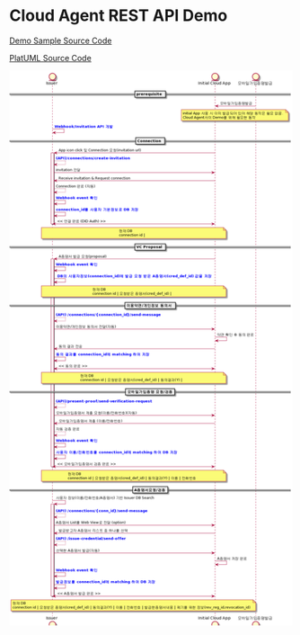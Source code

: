 # Cloud Agent REST API Demo

[Demo Sample Source Code](https://github.com/sktston/initial-controller-java)

[PlatUML Source Code](http://www.plantuml.com/plantuml/uml/pLTVQzjM57-UFiKX3yE6UdutjccMl0JsK3RMiQUWoDV9fRRaIhB7M0ScKqlN59AEU75QoIIi3Llnc4dCy23xCdkqhhx3plMzqhLYfOaV5lOKHVUUFxzpVhzpvFkEgzjkkzdGYEbIzrlOS9msiK5tO4KyhiGdNphnUvEwL6_0MiDgrs2rrKgkK7d2RuNlVmr7Xooud8wwRF2KdGNX-wVXo9zEVbpHDArIWPPDRFAuJHtg4gXKD2qsBrHdmKhm0H-QQQ6LrI5s7FNUp2XnWda1snsorxy1s_E11UFmZma8u_2WptuU0niyvt-YtZZS-ml2_MCsUCM2BhxmsEj3O4VFMF3o4z0aq6r4YHxH4woJfXM-kmJcUsWj3QAUBvrWFMh04zGqMK-499zAKAvRfWk6rR3iobQZJQhbhUfNP6l7iXuLDymETNMNMYQiFjY0wSZ7Z6VLMhDCanYp4ruhn9hook5I0m-D1ZKU8SxzUGlCZft_dgFAUzjkv3KTJpkwIwIN9DcRiirXRlcYaVXtYePDq4z11VX88HVCAS5ST7RYXNl31H00dnE3q0wPl_inldpS9euBAc1MfYcynrxuoql8iS41TYI_P1U0T0YUHSSz5ankQwkIswGrv8Oa7sO0qyael9YmarvuCGvFVLZ_50k0X7uN-owh8fNBoBlHz7oKO5ZVM8VLjhkJXsfLgv6hFTEK4kGhAOIexx7148DfAZMWDNYYs2bq-70D7jXMotBq1b9hiIchGdVCywLyOZgrfDKYaUwWtWYC1NrLPL7UNAeDUNPqaCuP_tl39QumvP2wjSqQgVFxABYVME39zYnVMXb51icECTy0uFN7WS8XzFwUZhj5L3mB95VuD46Cw03xifmu8QNExr9L-RxeO0A59d4SVPjSqMdfDkb8_IRoGiDveGjRsK-8tdZIKb9waM7o65a_lRZapjcpqzlo86NBTPV2oWdGr5rZXvhREARxx6WecokoAAVSbzE9ek3-Amh8G2BhtDVyZM85aY9xzKdVnUbv5ryiouaYBbpil5j0tLfrGGB4HUlKc4tQWYtcx08ZCdCHDF3Pdtuy3lYAFVEAsBxe-30yVnxr9_a5YaZVDplDT9S9M8G0KHJPkhkOG6h0PwHw6oOYUpv4ncjBb8QQkHRkZhSIF3xCmq-JMKtRR08dk4kWYYe7UaPjYyfVVhPSHtrfpolw1T5jO-UQbQI8izJml7PiIesabkHdr75v-v5Ry92IRyBJU612pcfnfrVbK99B2ei_lJX1yAcTUpPaBzv6BoR0thxYp0bt-zmzyqwY7uBbS55-fS1RIap-bVnFTq-WikfrLQDuaCiG-5sx-0rmtUnN5oMrxr2G8ZF1coNr9_oclyCMCF-V1GTFP9BOhSHNkCjNEHv5-mUea-GNYn-BooQTJPjiOwXx-6Y9FJ0Bh0Hy7v_QpSQ_)

![workflow](img/demo_sequence.png)

